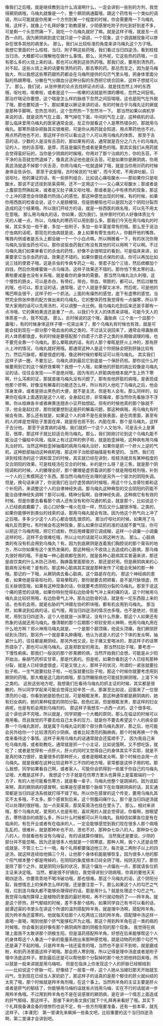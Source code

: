 像我们之后哦，就是继续教到治什么消渴啊什么，一定会讲到一些别的方剂，我觉得厥阴病哦，乌梅丸就像是一个，整个厥阴病通篇哦，跟这个药性有一个类似的调调，所以可能就是你用某一个方剂到某一个程度的时候，你会需要用一下乌梅丸哦，这样子。就像上个礼拜好像丁助教感冒，少阴感冒吃附子剂吃到好到差不多，可是剩一个头忽然痛一下，就吃一个乌梅丸就好了嘛。就是这样子哦，就是东一点西一点的。因为厥阴病到底它就只是一个调调，一个现象，这个调调跟现象可以掺杂在很多其他的病里头。
那么，我们从比较标准的角度来讲乌梅丸这个方子哦。我想它里面的什么桂枝、当归、附子啊这些药哦，我们看过当归四逆汤，看到桂枝当归汤，大概都可以理解他在做什么事情。那么，另外呢，它这些热的药哦，一旦有那么多的火烧上来的话，那也可以用到这些热药哦。那我们说，要用到清热药，对不起，这些火烧上来的话要有清热的药，那去寒的药。那总而言之，因为是乌梅独大，所以我想这些寒药跟热药都会在乌梅所提供的勾芒气里头哦，把身体里面分裂的热跟寒哦，分散在气分跟血分这种分裂的东西把它统合回来，这样子想就可以了。
那么，我们说，从张仲景的论点去找辨证点的话，就是找忽然上冲的东西哦，呕吐啦，咳嗽啦，或者是这个——咳嗽的话就是所谓的爆咳，忽然之间狂咳。那治疗喘证你要想，这个喘是怎么样的脉络下忽然之间狂喘哦，这也是阳气在外脱了哦，那也要知道一下。那如果是以厥证来讲的话，有的时候合乎乌梅丸证的厥就是那种手脚啊，忽热忽冷的，这个忽然热一下忽然冷一下。
那当然如果以病机学来说的话，就是说热气在上面，寒气掉在下面，中间的气在上逆，这种病机的话，那么临床爱用乌梅丸的医家通常会说，反正你就看这个人是寒热错杂的，那就用乌梅丸。那寒热错杂把脉其实很难把，可是你从用药就会知道，用点寒药他也不对，用点热药他也不对，那这样子你可以看出这个人可以用乌梅丸的体质。
那至于舌苔的话，少数的人是没有舌苔的，那如果有的话，通常就是百分之八九十的乌梅丸证的人，他的舌苔哦，是厚，而且是偏灰色或者是黄色的哦。那其实我们从用药就会觉得蛮好玩的，当你是少阴病的时候哦，你用对了那个治病的方，你的舌苔，不干净的舌苔就忽然退掉了，像真武汤证他也是灰舌苔。可是如果你是厥阴病，你用真武汤就退不掉那个灰舌苔，你用乌梅丸一吃就退掉了哦，就是当你用对药的时候身体会告诉你。
那至于说是哦，古时候说的“吐蛔”，而今天呢，不用讲吐蛔，只说呕吐，他的兼证的话，有一些排列组合，比如说心痛呕酸水——那如果你只是呕酸水，那说不定还挂到吴茱萸啊，还不一定用这个——又心痛又呕酸水；那或者是上腹部忽然揪起来，或者是又肚子痛又呕吐哦，那或者是心中有疼热的现象，那这个上冲的感觉会伴随着灼热烧心的感觉。那这种感觉出现的时候，有的时候，如果你用西医的检查会说，这个人是肠梗阻，但是肠梗阻也可以是因为这个阴阳分裂而造成的这个结果哦。所以我们开经方的话，就是一些西医的病名哦，可以先不用太在意哦。
那么用乌梅丸的话，你如果，因为我们，张仲景时代的人好像体质比今天的人暖一点，所以，乌梅丸的寒药可以用到那么多。那我们今天在用乌梅丸的时候，其实多加一些干姜，多加一些附子，多加一些半夏是常有的哦。那么至于说治疗虫病的话呢，那现在的虫病就是说，身上如果有寄生虫的人，你翻开他的嘴唇，嘴唇内侧或者是舌头上都会破一个一个小白点嘛。所以稍微看一下，有的状况你用乌梅丸当驱虫药也可以。那你说驱虫药我们有没有其他的可以用啊？可以啊。不过乌梅丸我们如果单看它的杀虫的药性，好像不会很明显的看到，可是临床来讲，如果要拿它当杀虫药的话，效果还不错的。如果你要挂点保险的话，你可以再加比如说三钱的使君子哦，这是杀虫的专病专药之一啦，使君子加个三钱，然后槟榔加个四钱，然后你用蜂蜜做一点乌梅汤，这样子效果还不错的。那你怕下焦太寒的话，黄柏要减量也没有关系哦，就是看你的身体的需要。
那当然乌梅丸治久利哦，这个慢性的肠炎，可以是赤白，有带红，带白，带血，带脓的，都可以。然后过敏性的哦，也可以。那主证的话，通常哦，这个人就是手脚又冰冷，然后呢，可是他的嘴巴啊会很干，这样子的一个抓法。上面的有燥热的感觉，底下有虚寒的感觉。当然完全照张仲景的配方做出来的乌梅丸，它的整体药性我觉得有一点偏寒，所以平常大家用的话可以先用汤剂，可以调整一点比例。我乌梅丸吃到后来还是手脚有一点冷哦，它的黄柏黄连还是重了一点。以我们今天人的体质来讲哦，可能今天人的体质差一点，我不知道。
那么，古时候说的这个哦，蛊胀病（三个虫一个皿那个蛊哦），有的时候身体这样子哪一坨突出来了，那个乌梅丸有时候也有效，就是可能会挂到现在一部分那个吸血虫的病之类的。不过话又说回来了，通常会得蛊胀病的人体质都很虚，有的时候是要搭配那个四君子六君子之类的长期做调理的哦，也不要完全靠一个乌梅丸。那么晕眩病的话，有的人那个晕眩是肝火上冲的，那有肝火上冲的情况，乌梅丸就好用哦。那通常这种人是这个你把脉会把到肝脉比较有力，然后尺脉呢，都是很虚的哦，像这种时候的晕眩证可以用乌梅丸。
其实我们这样子讲一圈，不要忘记，乌梅丸讲到最后它到底是一个保肝药啦。那你说什么时候要用到它的这个保肝效果啊？我想一个人哦，如果他的肝脏的病比较像是乌梅丸证的话，往往会发现——不是绝对哦，因为有的人肝脏病他根本就产生上热下寒啊，什么泻痢的证，那就直接乌梅丸没有问题了。那有些他肝脏的病哦，是表现成他那个肝啊，好像没有解毒的功能还怎么样，所以有的人他吃了乌梅丸之后，他会浑身发痒，或者是排出黑色的大便，就不是主流，但是有人会有。那么同样的，如果你在临床上面遇到是这个人呢，全身起红疹，非常瘙痒，那当然你先看脉浮不浮嘛，你从桂麻各半或者麻黄连翘赤小豆开始想起。但有的时候他真的那个脉就不浮，他全是起红疹，那你就要想到这是肝的解毒问题，那这种病哦，用乌梅丸有时候会有效。那么还有就是，如果这个人的痒不是在皮肤表面，是在肉里面，甚至有的人的痒是觉得肚子里面在痒，就是抠也抠不到，内脏在痒，那个是乌梅丸，这样子去分他。
那至于说胃病的话哦，我们就抓一个这个人又怕冷，可是舌头上是黄苔，很厚，那这样子就比较适合用乌梅丸。那么，我们刚刚讨论到这个乌梅丸能不能治这个偏枯中风哦，临床上有过这样的例子啦，就是脸歪掉哦，这种病有用乌梅丸治好的。当然这种脸歪掉抽搐的病用乌梅丸治好，如果你是抓一个肝火上逆的气机，这种脸部抽动这种病机哦，那这样子治脸部抽搐是有希望的。
当然，我们在讲到桂枝汤的这个调和营卫的时候，其实就已经在讲到，桂枝汤就具有某种程度的交合阴阳的效果。可是桂枝汤在交合的时候，补的是什么呀？是三焦，就是那个阴阳调和的时候，人的腠理会好，那个腠理是虚劳篇讲的那个就是用桂枝剂哦，补到一个人的三焦模网这个东西。那当然乌梅剂在处理的是另外一个层次的阴阳失调。
但是，换句话来讲了，你说我们在治疗虚劳病的时候哦，用这个什么龙骨牡蛎和这个补阳药，来调整这个人的自律神经失调。那乌梅丸这种典型的交合阴阳的药能不能治自律神经失调啊？那可以哦，精神分裂啊，自律神经失调，这种病它有有效的时候。但是你要去看看那个病人还有没有和你沟通的机会，就是那个，比如说这个人已经疯疯癫癫了，说心口好像一堆火在烧一样，然后又什么腿很冷哦，之类的，如果你能够听到类似的线索的话，那用乌梅丸就会有效。因为他这个热气向上冲了之后哦，多多少少这个人的心都会很乱很烦的。
那治疗呕吐的时候，如果用了乌梅丸反而更吐，有时候会有这种现象，那么如果你证抓的准的话就不要气馁，你可以把这个乌梅肉哦，把它打成粉，然后用蜂蜜把它调成糊，这样一小调羹一小调羹这样的吃，这样不会很难吃哦，所以止吐的话就可以用这种方法。
那么，心脏病类的有没有机会用到乌梅丸？有。因为到底厥阴是连着我们胸腔说的那个膏肓的地方，所以你如果有这个发热发痛的，那这种相火不收烧上去造成的心脏病，那乌梅丸很好用的哦。不是每一种心脏病都在医的，就是各种心脏病其实普遍来讲，那还是痰饮类的什么木防己汤啦，胸痹篇里面那些方，那还是好用。但是厥阴病来的心脏病有没有呢？是有的。那这种心脏病其实就是那种发作了可能会死掉的那一种哦。那记的一下哦，从厥阴病去看心脏病，这个路是存在的。
那这个神经病的患者，如果他是容易呕吐的，容易晕眩的，那你就要去把把看，是不是尺脉很虚，然后关脉很弦哦，如果有这种现象的话，你就要考虑阴阳分裂的乌梅丸。那至于说这个痛的感觉的话哦，如果你特别觉得右边肋骨有气冲上来的痛的话，这个时候用乌梅丸会比较好用哦，右边肋骨气上冲。那左边肋骨的话，就是有一坨东西鼓上来的话，也有机会用，就是右胁的气冲跟左协的积块哦，都有机会用到乌梅丸。
那当然，如果说到疝病的话，疝气哦，用当归四逆汤的情况也多哦，也不是绝对，但是呢，用到当归四逆汤，这个人他就是一派寒证，没有什么热象，那这个人如果还有热象的话就还用乌梅丸。像清朝的那个后期那个郑钦安郑火神啊，他用乌梅丸用在什么地方啊？郑火神用乌梅丸就是，一个是那个巅顶痛，他说头顶痛，我们厥阴肝经到头顶的。那另外一个就是睾丸肿痛哦，他认为说是人的这个下体的发炎啊，抽紧什么的，往往都是厥阴经。那另外他又说，肚子痛又爱喝冰的，那这样子的话寒热错杂了，那也可以用乌梅丸。这是郑欽安的用法。
那当然拉肚子哦，要考虑一下慢性痢疾。那我们一般说的那个肝乘脾的病，当然开始我们会想，可能是从少阳开始治，柴胡芍药枳实甘草，那是代表的。但是呢，如果你看到这个人已经有那种分裂，就是人已经很虚很虚，可是又很上火，那样子的状况，所谓的一紧张就要拉肚子啦，一生气就要拉肚子啦，一吃饭就要拉肚子啦，那这个时候你就要考虑用到厥阴的药哦。那大概是这几路的病哦，那当然糖尿病也可能挂到厥阴哦，上渴下冷之类的。
这些这些地方呢，我想我们在看待乌梅丸的抓主证的时候，其实都是很散的，所以同学学起来可能会觉得比较辛苦一点。那甚至比如说，迎面来了一位很漂亮的小姐，你看到她是脸色红润，可是眼眶发黑，那这种通常都是厥阴病的，她有妇女病的，她的某种程度的阴阳分裂。脸色红润，但是眼眶发黑，那这样的妇女病呢，也是有机会用到乌梅剂的。
那这样子我想东一点西一点的，这个很多啦，这个讲也讲不完哦，所以就是，同学把握一个大概的原则，那么在临证的时候可以用用看。而且我觉的不要去给自己太多的压力，就是你不要去希望这个人的病全部靠一个乌梅丸医好。就是属于乌梅丸证的那个部分靠乌梅丸医好，那之后，他可能会另外给你一个比较漂亮的少阴病，或者比较漂亮的胸痹病，那个时候再换一个角度来看待这个事情。这样子来用乌梅丸的话通常就会还蛮顺手了。
因为我自己来吃乌梅丸哦，或者助教吃，通常就是抓一个小主证，比如说饿啊，又不想吃饭，就吃了；或者是觉得有一点肝火，肝火的同时又觉得自己的身体其实不实耶，就是不是真的体力很好，能量很多的那种肝火，或者是眼睛发炎啊，那个时候也会用一点乌梅丸。就是我都在这种比较这种不三不四的地方哦，家常都是这样子用的啦。那么我想，同学如果看自己啊，或者家人，可能你会抓得到一些属于你自己的乌梅丸证哦，大概是这样子。
我想这个方子就是在伤寒方里头也算得上是蛮极端的一个方子，有的人他可能看伤寒方，就是看一辈子，乌梅丸他整个是跳掉的。因为说起来啊，真的厥阴病的感冒啊，如果是在感冒那个脉络下在处理厥阴病的话，其实通常都是当归四逆汤系统就打得不错了啦。所以你在感冒的这个传变，要用乌梅丸其实不太多哦，不太多。那个感冒到后来，这个侧腹闷痛什么，那个是当归四逆汤就可以处理的很好哦，加一点吴茱萸，那吴茱萸汤也挂在里头了。
那么，相对来讲哦，那个乌梅丸呢，爱用的人也是有啦，喜欢用的人就会觉得说，你看啊，放眼望去，寒热错杂的病那么多，所以什么时候都可以开乌梅丸。我相信如果各位是有在临床的，有在开业或者有在临床的人，一定会能够感觉到我们现在很多人那个病哦乱乱的，很难补，就是那种补也不对，泄也不对，那种杂七杂八的人。那种杂七杂八的人，你就看他有没有乌梅证，有的话就算你赚到。
当然我还是要说，少阴的部分并不能忽略，因为还是很多人他就是一个阴寒底，那种人啊，我个人还是会赞成就是，不管三七二十一哦，每个礼拜都要强迫他三次，每次是二两附子以上的四逆汤，就这样连续给他搞三个月，让他那个身体机能能够恢复。因为很多人他的那个阳气根本整个都是垮掉的，在阴阳的象度根本已经全阴了哦，纯阴无阳了。那但是除了那个之外，就是阴阳分裂的状况，那这个偏左一点偏右一点，那就请各位抓主证来决定哦。
当然，都是很不好搞拉，我觉得讲到少阴病哦，你真的要他天天喝四逆汤，你要乖乖地不喝冷破功哦，那也很难。那这个乌梅丸的话，这个阴阳分裂，我想情志上的保养怎么样的哦，还是要注意一下。那么如果这个人的勾芒之气哦，烂到连乌梅丸都不能够处理得好的话，那是用什么？就是处理这个勾芒之气，我觉得乌梅剂算得上是植物药里面的最好用啦，再不行就动物药了——羚羊角。就是这个肝热，肝气郁结的时候，差不多那个结构，如果同学自己有书可以看的话，就谭述渠的书里头在讲这个所谓的温剂搭配羚羊角，就是理中汤啊，搭配羚羊角，因为羚羊角还蛮寒的。他就每天给那个人吃两钱三钱的羚羊角，搭配理中汤这样一直喝一直喝，喝到他那个肝气能够松开为止哦。那这个用到羚羊角在这一类的病的时候哦，你会看到说好像有那个厥阴病所谓的阴极生阳的那个现象。
我觉得在病理上面我不太敢讲那个阴极生阳，但是温药搭配羚羊角，好想在后来能够帮这个人的身体帮这个人重造一个新的能量系统出来那种感觉哦，就是动物药的那个勾芒气还是满了不起的哦。只是羚羊角一钱还蛮贵的哦，当然也不是买不到啦，就是磨成粉，和到药汤里面这样子喝哦。那会把人寒到哦，所以记得是理中汤底或者是附子理中汤底这样子。那到最后还是可以帮他那个分裂掉的那个地方把他转回来哦，所以就是一般来讲就是用乌梅啦。
但是在临床上你发现这个人的肝脉已经郁结到——比如说这个肝脉一坨，好像结了一层茧一样，这个人她从当媳妇那天开始就生闷气，生到现在已经当人家奶奶了，那这样子的话真的是那个郁住的肝火就纠结的太死了哦，那个时候就是羚羊角剂哦，在这个事上。当然羚羊角的主证主要是肝火或者是肝气的郁结了，你能够用乌梅的话就省点钱用乌梅，实在不行的话就进一步用羚羊角哦。不过用到羚羊角也不是在说感冒的厥阴病，是在讲一个情志上面造成的肝气郁结，那这样子。
那接下来的条文我们就下个礼拜再来看好了哦。其实下个礼拜我备课会备的很惨烈也说不定，有一些方剂哦要准备，还有一些本草，就先这样子。（本课完）
第一堂课先来飙掉一些条文吧，比较重要的这个当归四逆汤啊，第二堂课才会讲到吧。
